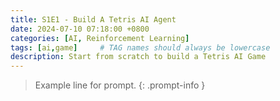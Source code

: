 ```yaml
---
title: S1E1 - Build A Tetris AI Agent 
date: 2024-07-10 07:18:00 +0800
categories: [AI, Reinforcement Learning]
tags: [ai,game]     # TAG names should always be lowercase
description: Start from scratch to build a Tetris AI Game
---
```


> Example line for prompt.
{: .prompt-info }
